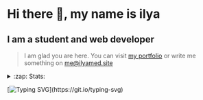 # Hi there 👋, my name is ilya
## I am a student and web developer
<!-- ![I am a student and web developer](https://i.pinimg.com/originals/b9/ba/44/b9ba446cca2bb06ff1a8d49fd46581ed.jpg) -->

>I am glad you are here. You can visit [my portfolio](https://ilyamed.site/) or write me something on me@ilyamed.site 

<!-- - 🔭 I’m currently working on some pet projects
- 🤔 I’m looking for help with design...
- 🥅 2022 Goals: Find a job
- 💬 Ask me about my favourite movies 
 -->
 
<details>
  <summary>:zap: Stats:</summary>
<p><!-- https://github.com/anmol098/waka-readme-stats -->
  
![Profile Views](https://komarev.com/ghpvc/?username=Terro216&color=blueviolet)

<!--START_SECTION:waka-->
![Code Time](http://img.shields.io/badge/Code%20Time-0%20secs-blue)

**🐱 My GitHub Data** 

> 🏆 400 Contributions in the Year 2022
 > 
> 📦 128.4 kB Used in GitHub's Storage 
 > 
> 💼 Opted to Hire
 > 
> 📜 14 Public Repositories 
 > 
> 🔑 2 Private Repositories  
 > 
**I'm a Night 🦉** 

```text
🌞 Morning    49 commits     ██░░░░░░░░░░░░░░░░░░░░░░░   10.14% 
🌆 Daytime    89 commits     ████░░░░░░░░░░░░░░░░░░░░░   18.43% 
🌃 Evening    198 commits    ██████████░░░░░░░░░░░░░░░   40.99% 
🌙 Night      147 commits    ███████░░░░░░░░░░░░░░░░░░   30.43%

```


📊 **This Week I Spent My Time On** 

```text
⌚︎ Time Zone: Europe/Moscow

💬 Programming Languages: 
JavaScript               30 hrs 58 mins      █████████████████████░░░░   84.16% 
SCSS                     5 hrs 17 mins       ███░░░░░░░░░░░░░░░░░░░░░░   14.39% 
JSON                     15 mins             ░░░░░░░░░░░░░░░░░░░░░░░░░   0.71% 
Docker                   9 mins              ░░░░░░░░░░░░░░░░░░░░░░░░░   0.43% 
CSS                      3 mins              ░░░░░░░░░░░░░░░░░░░░░░░░░   0.16%

🔥 Editors: 
VS Code                  36 hrs 48 mins      █████████████████████████   100.0%

🐱‍💻 Projects: 
MoscowCityHack-Front     35 hrs 30 mins      ████████████████████████░   96.49% 
ITLab-Projects-Front     1 hr 15 mins        ░░░░░░░░░░░░░░░░░░░░░░░░░   3.4% 
MoscowCityHack-Back      2 mins              ░░░░░░░░░░░░░░░░░░░░░░░░░   0.11%

```


 Last Updated on 14/06/2022 18:47:44 UTC
<!--END_SECTION:waka-->
  
![GitHub stats](https://github-readme-stats.vercel.app/api?username=Terro216&show_icons=true&theme=darcula)  
</p>
</details>

[![Typing SVG](https://readme-typing-svg.herokuapp.com?color=%23204829&duration=7000&lines=Wake+up%2C+Neo...)](https://git.io/typing-svg)
